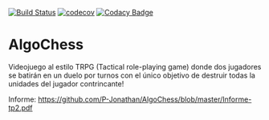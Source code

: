 [![Build Status](https://travis-ci.org/P-Jonathan/AlgoChess.svg?branch=master)](https://travis-ci.org/P-Jonathan/AlgoChess)
[![codecov](https://codecov.io/gh/P-Jonathan/AlgoChess/branch/master/graph/badge.svg)](https://codecov.io/gh/P-Jonathan/AlgoChess)
[![Codacy Badge](https://api.codacy.com/project/badge/Grade/f19f544d7cb14e4e8f9f0449b3786b6a)](https://www.codacy.com/manual/P-Jonathan/AlgoChess?utm_source=github.com&amp;utm_medium=referral&amp;utm_content=P-Jonathan/AlgoChess&amp;utm_campaign=Badge_Grade)
# AlgoChess
Videojuego al estilo TRPG (Tactical role-playing game) donde dos jugadores se batirán en un duelo por turnos con el único objetivo de destruir todas la unidades del jugador contrincante!

Informe: https://github.com/P-Jonathan/AlgoChess/blob/master/Informe-tp2.pdf

